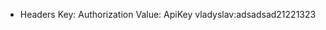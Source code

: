 <!-- superuser -->
<!-- vladyslav -->
<!-- 123456 -->

- Headers
Key: Authorization
Value: ApiKey vladyslav:adsadsad21221323
